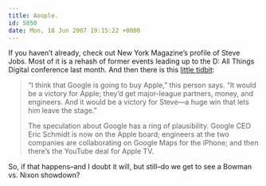 ```yaml
---
title: Aoople.
id: 5850
date: Mon, 18 Jun 2007 19:15:22 +0000
---
```


If you haven’t already, check out New York Magazine’s profile of Steve Jobs. Most of it is a rehash of former events leading up to the D: All Things Digital conference last month. And then there is this [little tidbit](http://nymag.com/news/features/33524/index7.html):

> “I think that Google is going to buy Apple,” this person says. “It would be a victory for Apple; they’d get major-league partners, money, and engineers. And it would be a victory for Steve—a huge win that lets him leave the stage.”  
> 
> The speculation about Google has a ring of plausibility. Google <span class="caps">CEO</span> Eric Schmidt is now on the Apple board; engineers at the two companies are collaborating on Google Maps for the iPhone; and then there’s the YouTube deal for Apple TV.

So, if that happens–and I doubt it will, but still–do we get to see a Bowman vs. Nixon showdown?





